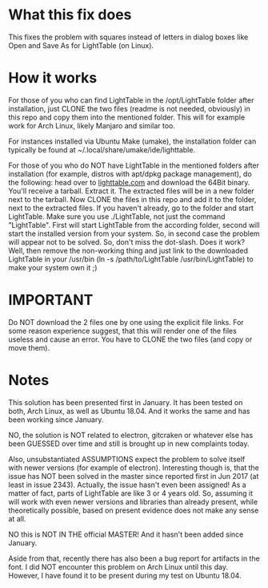 # What this fix does

This fixes the problem with squares instead of letters in dialog boxes like Open and Save As for LightTable (on Linux).

# How it works

For those of you who can find LightTable in the /opt/LightTable folder after installation, just CLONE the two files (readme is not needed, obviously) in this repo and copy them into the mentioned folder. This will for example work for Arch Linux, likely Manjaro and similar too.

For instances installed via Ubuntu Make (umake), the installation folder can typically be found at ~/.local/share/umake/ide/lighttable.

For those of you who do NOT have LightTable in the mentioned folders after installation (for example, distros with apt/dpkg package management), do the following: head over to  [lighttable.com](http://lighttable.com/) and download the 64Bit binary. You'll receive a tarball. Extract it. The extracted files will be in a new folder next to the tarball. Now CLONE the files in this repo and add it to the folder, next to the extracted files. If you haven't already, go to the folder and start LightTable. Make sure you use ./LightTable, not just the command "LightTable". First will start LightTable from the according folder, second will start the installed version from your system. So, in second case the problem will appear not to be solved. So, don't miss the dot-slash. Does it work? Well, then remove the non-working thing and just link to the downloaded LightTable in your /usr/bin (ln -s /path/to/LightTable /usr/bin/LightTable) to make your system own it ;)

# IMPORTANT

Do NOT download the 2 files one by one using the explicit file links. For some reason experience suggest, that this will render one of the files useless and cause an error. You have to CLONE the two files (and copy or move them).

# Notes

This solution has been presented first in January. It has been tested on both, Arch Linux, as well as Ubuntu 18.04. And it works the same and has been working since January.

NO, the solution is NOT related to electron, gitcraken or whatever else has been GUESSED over time and still is brought up in new complaints today.

Also, unsubstantiated ASSUMPTIONS expect the problem to solve itself with newer versions (for example of electron). Interesting though is, that the issue has NOT been solved in the master since reported first in Jun 2017 (at least in issue 2343). Actually, the issue hasn't even been assigned! As a matter of fact, parts of LightTable are like 3 or 4 years old. So, assuming it will work with even newer versions and libraries than already present, while theoretically possible, based on present evidence does not make any sense at all.

NO this is NOT IN THE official MASTER! And it hasn't been added since January.

Aside from that, recently there has also been a bug report for artifacts in the font. I did NOT encounter this problem on Arch Linux until this day. However, I have found it to be present during my test on Ubuntu 18.04.
